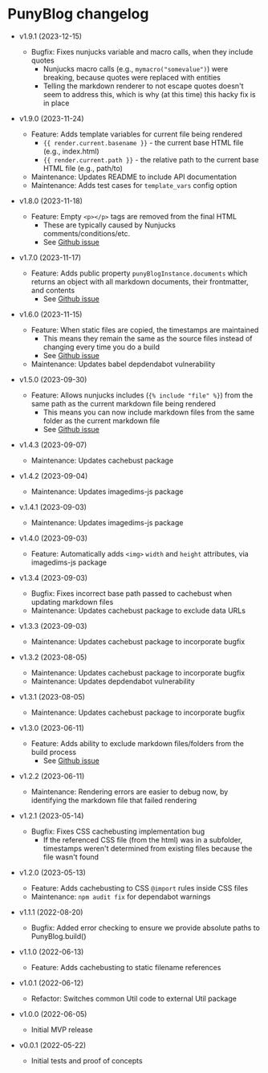 # PunyBlog changelog

  - v1.9.1 (2023-12-15)
    - Bugfix: Fixes nunjucks variable and macro calls, when they include quotes
      - Nunjucks macro calls (e.g., `mymacro("somevalue")`) were breaking, because quotes were replaced with entities
      - Telling the markdown renderer to not escape quotes doesn't seem to address this, which is why (at this time) this hacky fix is in place

  - v1.9.0 (2023-11-24)
    - Feature: Adds template variables for current file being rendered
      - `{{ render.current.basename }}` - the current base HTML file (e.g., index.html)
      - `{{ render.current.path }}` - the relative path to the current base HTML file (e.g., path/to)
    - Maintenance: Updates README to include API documentation
    - Maintenance: Adds test cases for `template_vars` config option

  - v1.8.0 (2023-11-18)
    - Feature: Empty `<p></p>` tags are removed from the final HTML
      - These are typically caused by Nunjucks comments/conditions/etc.
      - See [Github issue](https://github.com/kpander/punyblog/issues/30)

  - v1.7.0 (2023-11-17)
    - Feature: Adds public property `punyBlogInstance.documents` which returns an object with all markdown documents, their frontmatter, and contents
      - See [Github issue](https://github.com/kpander/punyblog/issues/28)

  - v1.6.0 (2023-11-15)
    - Feature: When static files are copied, the timestamps are maintained
      - This means they remain the same as the source files instead of changing every time you do a build
      - See [Github issue](https://github.com/kpander/punyblog/issues/26)
    - Maintenance: Updates babel depdendabot vulnerability

  - v1.5.0 (2023-09-30)
    - Feature: Allows nunjucks includes (`{% include "file" %}`) from the same path as the current markdown file being rendered
      - This means you can now include markdown files from the same folder as the current markdown file
      - See [Github issue](https://github.com/kpander/punyblog/issues/24)

  - v1.4.3 (2023-09-07)
    - Maintenance: Updates cachebust package

  - v1.4.2 (2023-09-04)
    - Maintenance: Updates imagedims-js package

  - v.1.4.1 (2023-09-03)
    - Maintenance: Updates imagedims-js package

  - v1.4.0 (2023-09-03)
    - Feature: Automatically adds `<img>` `width` and `height` attributes, via imagedims-js package

  - v1.3.4 (2023-09-03)
    - Bugfix: Fixes incorrect base path passed to cachebust when updating markdown files
    - Maintenance: Updates cachebust package to exclude data URLs

  - v1.3.3 (2023-09-03)
    - Maintenance: Updates cachebust package to incorporate bugfix

  - v1.3.2 (2023-08-05)
    - Maintenance: Updates cachebust package to incorporate bugfix
    - Maintenance: Updates depdendabot vulnerability

  - v1.3.1 (2023-08-05)
    - Maintenance: Updates cachebust package to incorporate bugfix

  - v1.3.0 (2023-06-11)
    - Feature: Adds ability to exclude markdown files/folders from the build process
      - See [Github issue](https://github.com/kpander/punyblog/issues/11)

  - v1.2.2 (2023-06-11)
    - Maintenance: Rendering errors are easier to debug now, by identifying the markdown file that failed rendering

  - v1.2.1 (2023-05-14)
    - Bugfix: Fixes CSS cachebusting implementation bug
      - If the referenced CSS file (from the html) was in a subfolder, timestamps weren't determined from existing files because the file wasn't found

  - v1.2.0 (2023-05-13)
    - Feature: Adds cachebusting to CSS `@import` rules inside CSS files
    - Maintenance: `npm audit fix` for dependabot warnings

  - v1.1.1 (2022-08-20)
    - Bugfix: Added error checking to ensure we provide absolute paths to PunyBlog.build()

  - v1.1.0 (2022-06-13)
    - Feature: Adds cachebusting to static filename references

  - v1.0.1 (2022-06-12)
    - Refactor: Switches common Util code to external Util package

  - v1.0.0 (2022-06-05)
    - Initial MVP release

  - v0.0.1 (2022-05-22)
    - Initial tests and proof of concepts
